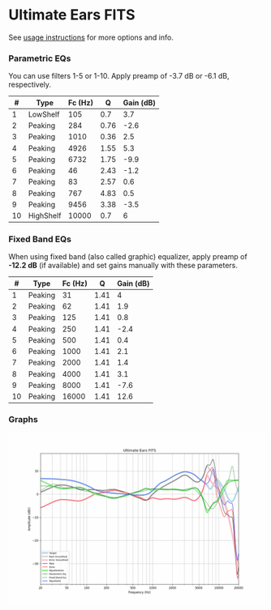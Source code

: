 # Ultimate Ears FITS
See [usage instructions](https://github.com/jaakkopasanen/AutoEq#usage) for more options and info.

### Parametric EQs
You can use filters 1-5 or 1-10. Apply preamp of -3.7 dB or -6.1 dB, respectively.

|   # | Type      |   Fc (Hz) |    Q |   Gain (dB) |
|-----|-----------|-----------|------|-------------|
|   1 | LowShelf  |       105 | 0.7  |         3.7 |
|   2 | Peaking   |       284 | 0.76 |        -2.6 |
|   3 | Peaking   |      1010 | 0.36 |         2.5 |
|   4 | Peaking   |      4926 | 1.55 |         5.3 |
|   5 | Peaking   |      6732 | 1.75 |        -9.9 |
|   6 | Peaking   |        46 | 2.43 |        -1.2 |
|   7 | Peaking   |        83 | 2.57 |         0.6 |
|   8 | Peaking   |       767 | 4.83 |         0.5 |
|   9 | Peaking   |      9456 | 3.38 |        -3.5 |
|  10 | HighShelf |     10000 | 0.7  |         6   |

### Fixed Band EQs
When using fixed band (also called graphic) equalizer, apply preamp of **-12.2 dB** (if available) and set gains manually with these parameters.

|   # | Type    |   Fc (Hz) |    Q |   Gain (dB) |
|-----|---------|-----------|------|-------------|
|   1 | Peaking |        31 | 1.41 |         4   |
|   2 | Peaking |        62 | 1.41 |         1.9 |
|   3 | Peaking |       125 | 1.41 |         0.8 |
|   4 | Peaking |       250 | 1.41 |        -2.4 |
|   5 | Peaking |       500 | 1.41 |         0.4 |
|   6 | Peaking |      1000 | 1.41 |         2.1 |
|   7 | Peaking |      2000 | 1.41 |         1.4 |
|   8 | Peaking |      4000 | 1.41 |         3.1 |
|   9 | Peaking |      8000 | 1.41 |        -7.6 |
|  10 | Peaking |     16000 | 1.41 |        12.6 |

### Graphs
![](./Ultimate%20Ears%20FITS.png)

